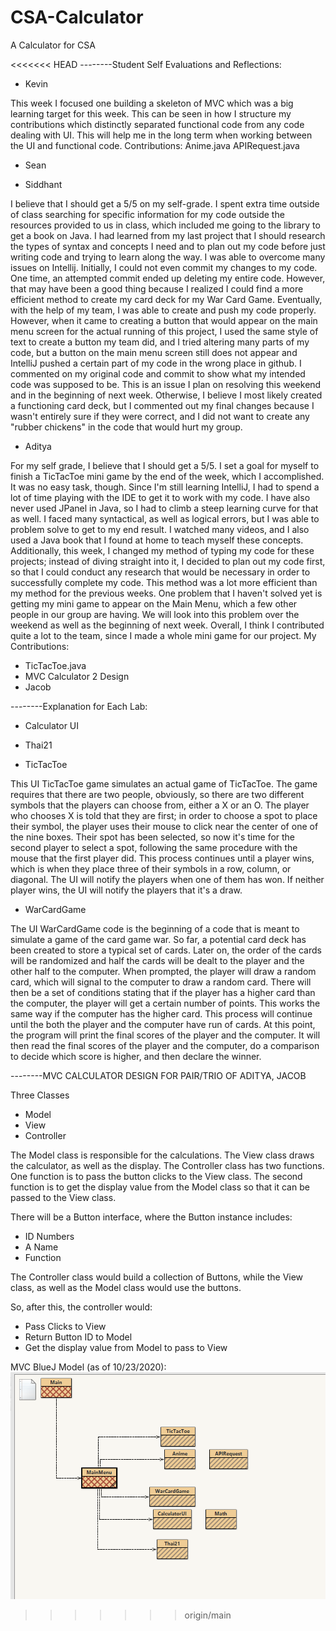 # CSA-Calculator
A Calculator for CSA


<<<<<<< HEAD
--------Student Self Evaluations and Reflections:

- Kevin

This week I focused one building a skeleton of MVC which was a big learning target for this week. This can be seen in how I structure my contributions which distinctly separated functional code from any code dealing with UI. This will help me in the long term when working between the UI and functional code.
Contributions:
Anime.java
APIRequest.java

- Sean

- Siddhant

I believe that I should get a 5/5 on my self-grade. I spent extra time outside of class searching for specific information for my code outside the resources provided to us in class, which included me going to the library to get a book on Java. I had learned from my last project that I should research the types of syntax and concepts I need and to plan out my code before just writing code and trying to learn along the way. I was able to overcome many issues on Intellij. Initially, I could not even commit my changes to my code. One time, an attempted commit ended up deleting my entire code. However, that may have been a good thing because I realized I could find a more efficient method to create my card deck for my War Card Game. Eventually, with the help of my team, I was able to create and push my code properly. However, when it came to creating a button that would appear on the main menu screen for the actual running of this project, I used the same style of text to create a button my team did, and I tried altering many parts of my code, but a button on the main menu screen still does not appear and IntelliJ pushed a certain part of my code in the wrong place in github. I commented on my original code and commit to show what my intended code was supposed to be. This is an issue I plan on resolving this weekend and in the beginning of next week. Otherwise, I believe I most likely created a functioning card deck, but I commented out my final changes because I wasn't entirely sure if they were correct, and I did not want to create any "rubber chickens" in the code that would hurt my group.  

- Aditya

For my self grade, I believe that I should get a 5/5. I set a goal for myself to finish a TicTacToe mini game by the end of the week, which I accomplished. It was no easy task, though. Since I'm still learning IntelliJ, I had to spend a lot of time playing with the IDE to get it to work with my code. I have also never used JPanel in Java, so I had to climb a steep learning curve for that as well. I faced many syntactical, as well as logical errors, but I was able to problem solve to get to my end result. I watched many videos, and I also used a Java book that I found at home to teach myself these concepts. Additionally, this week, I changed my method of typing my code for these projects; instead of diving straight into it, I decided to plan out my code first, so that I could conduct any research that would be necessary in order to successfully complete my code. This method was a lot more efficient than my method for the previous weeks. One problem that I haven't solved yet is getting my mini game to appear on the Main Menu, which a few other people in our group are having. We will look into this problem over the weekend as well as the beginning of next week. Overall, I think I contributed quite a lot to the team, since I made a whole mini game for our project.
My Contributions:
- TicTacToe.java
- MVC Calculator 2 Design
- Jacob

--------Explanation for Each Lab:

- Calculator UI

- Thai21

- TicTacToe

This UI TicTacToe game simulates an actual game of TicTacToe. The game requires that there are two people, obviously, so there are two different symbols that the players can choose from, either a X or an O. The player who chooses X is told that they are first; in order to choose a spot to place their symbol, the player uses their mouse to click near the center of one of the nine boxes. Their spot has been selected, so now it's time for the second player to select a spot, following the same procedure with the mouse that the first player did. This process continues until a player wins, which is when they place three of their symbols in a row, column, or diagonal. The UI will notify the players when one of them has won. If neither player wins, the UI will notify the players that it's a draw.

- WarCardGame

The UI WarCardGame code is the beginning of a code that is meant to simulate a game of the card game war. So far, a potential card deck has been created to store a typical set of cards. Later on, the order of the cards will be randomized and half the cards will be dealt to the player and the other half to the computer. When prompted, the player will draw a random card, which will signal to the computer to draw a random card. There will then be a set of conditions stating that if the player has a higher card than the computer, the player will get a certain number of points. This works the same way if the computer has the higher card. This process will continue until the both the player and the computer have run of cards. At this point, the program will print the final scores of the player and the computer. It will then read the final scores of the player and the computer, do a comparison to decide which score is higher, and then declare the winner.

--------MVC CALCULATOR DESIGN FOR PAIR/TRIO OF ADITYA, JACOB

Three Classes
- Model
- View
- Controller

The Model class is responsible for the calculations.
The View class draws the calculator, as well as the display.
The Controller class has two functions. One function is to pass the button clicks to the View class. The second function is to get the display value from the Model class so that it can be passed to the View class.

There will be a Button interface, where the Button instance includes:
- ID Numbers
- A Name
- Function

The Controller class would build a collection of Buttons, while the View class, as well as the Model class would use the buttons.

So, after this, the controller would:
- Pass Clicks to View
- Return Button ID to Model
- Get the display value from Model to pass to View

MVC BlueJ Model (as of 10/23/2020):
![](images/MVC.png)
>>>>>>> origin/main